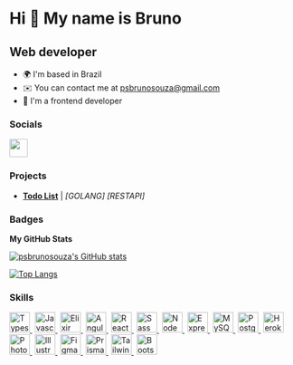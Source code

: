 Hi 👋 My name is Bruno
======================

Web developer
-------------

*   🌍  I'm based in Brazil
*   ✉️  You can contact me at [psbrunosouza@gmail.com](mailto:psbrunosouza@gmail.com)
*   🧠  I'm a frontend developer

### Socials

<p align="left"> <a href="https://www.linkedin.com/in/psbrunosouza" target="_blank" rel="noreferrer"><img src="https://raw.githubusercontent.com/danielcranney/readme-generator/main/public/icons/socials/linkedin.svg" width="32" height="32" /></a></p>

### Projects

- **[Todo List](https://github.com/psbrunosouza/todo-list-golang)** | *[GOLANG]* *[RESTAPI]* 

### Badges

<b>My GitHub Stats</b>

<a href="http://www.github.com/psbrunosouza"><img src="https://github-readme-stats.vercel.app/api?username=psbrunosouza&show_icons=true&hide=&count_private=true&title_color=ef4444&text_color=ffffff&icon_color=3382ed&bg_color=1c1917&hide_border=true&show_icons=true" alt="psbrunosouza's GitHub stats" /></a>

[![Top Langs](https://github-readme-stats.vercel.app/api/top-langs?title_color=ef4444&hide_border=true&bg_color=1c1917&username=psbrunosouza&layout=compact&theme=dracula&hide=php,html,css)](https://github.com/psbrunosouza)

### Skills

<p align="left">
  <a style="padding-right: 5px" href="https://www.typescriptlang.org/" target="_blank" rel="noreferrer">
    <img 
         src="https://raw.githubusercontent.com/danielcranney/readme-generator/main/public/icons/skills/typescript-colored.svg" 
         width="36" 
         height="36" 
         alt="Typescript" 
    />
  </a>
  
  <a style="padding-right: 5px" href="https://developer.mozilla.org/en-US/docs/Web/JavaScript" target="_blank" rel="noreferrer">
    <img 
         src="https://raw.githubusercontent.com/danielcranney/readme-generator/main/public/icons/skills/javascript-colored.svg" 
         width="36" 
         height="36" 
         alt="Javascript" 
    />
  </a>
  
  <a style="padding-right: 5px" href="https://elixir-lang.org/" rel="nofollow">
    <img 
         src="https://camo.githubusercontent.com/2c7355785781464b9b6ad3b81a20c5e5490dfcb1e8c4d54cc9441eb35fcad790/68747470733a2f2f7777772e766563746f726c6f676f2e7a6f6e652f6c6f676f732f656c697869722d6c616e672f656c697869722d6c616e672d69636f6e2e737667" 
         alt="Elixir" 
         data-canonical-src="https://www.vectorlogo.zone/logos/elixir-lang/elixir-lang-icon.svg" 
         style="max-width: 100%;" 
         width="36" 
         height="36"
    />
  </a>
  
  <a style="padding-right: 5px" href="https://angular.io/" target="_blank" rel="noreferrer">
    <img 
         src="https://raw.githubusercontent.com/danielcranney/readme-generator/main/public/icons/skills/angularjs-colored.svg" 
         width="36" 
         height="36" 
         alt="Angular" 
    />
  </a>
  
  <a style="padding-right: 5px" href="https://reactjs.org/" target="_blank" rel="noreferrer">
    <img 
         src="https://raw.githubusercontent.com/danielcranney/readme-generator/main/public/icons/skills/react-colored.svg" 
         width="36" 
         height="36" 
         alt="React"
    />
  </a>
  
  <a style="padding-right: 5px" href="https://sass-lang.com/" target="_blank" rel="noreferrer">
    <img 
         src="https://raw.githubusercontent.com/danielcranney/readme-generator/main/public/icons/skills/sass-colored.svg" 
         width="36" 
         height="36" 
         alt="Sass"
    />
  </a>
  
  <a style="padding-right: 5px" href="https://nodejs.org/en/" target="_blank" rel="noreferrer">
    <img 
         src="https://raw.githubusercontent.com/danielcranney/readme-generator/main/public/icons/skills/nodejs-colored.svg" 
         width="36" 
         height="36" 
         alt="NodeJS" 
    />
  </a>
  
  <a style="padding-right: 5px" href="https://expressjs.com/" target="_blank" rel="noreferrer">
    <img 
         src="https://raw.githubusercontent.com/danielcranney/readme-generator/main/public/icons/skills/express-colored-dark.svg" 
         alt="Express" 
         style="max-width: 100%;" 
         width="36" 
         height="36"
    />
  </a>
  
  <a style="padding-right: 5px" href="https://www.mysql.com/" target="_blank" rel="noreferrer">
    <img 
         src="https://raw.githubusercontent.com/danielcranney/readme-generator/main/public/icons/skills/mysql-colored.svg" 
         width="36" 
         height="36" 
         alt="MySQL" 
    />
  </a>
  
  <a style="padding-right: 5px" href="https://www.postgresql.org/" target="_blank" rel="noreferrer">
    <img 
         src="https://raw.githubusercontent.com/danielcranney/readme-generator/main/public/icons/skills/postgresql-colored.svg" 
         width="36" 
         height="36" 
         alt="PostgreSQL" 
    />
  </a>
  
  <a style="padding-right: 5px" href="https://www.heroku.com/" target="_blank" rel="noreferrer">
    <img 
         src="https://raw.githubusercontent.com/danielcranney/readme-generator/main/public/icons/skills/heroku-colored.svg" 
         width="36" 
         height="36" 
         alt="Heroku" 
    />
  </a>
  
  <a style="padding-right: 5px" href="https://www.adobe.com/uk/products/photoshop.html" target="_blank" rel="noreferrer">
    <img 
         src="https://raw.githubusercontent.com/danielcranney/readme-generator/main/public/icons/skills/photoshop-colored.svg" 
         width="36" 
         height="36" 
         alt="Photoshop" 
    />
  </a>
  
  <a style="padding-right: 5px" href="adobe.com/uk/products/illustrator.html" target="_blank" rel="noreferrer">
    <img 
         src="https://raw.githubusercontent.com/danielcranney/readme-generator/main/public/icons/skills/illustrator-colored.svg" 
         width="36" 
         height="36" 
         alt="Illustrator" 
    />
  </a>
  
  <a style="padding-right: 5px" href="https://www.figma.com/" target="_blank" rel="noreferrer">
    <img 
         src="https://raw.githubusercontent.com/danielcranney/readme-generator/main/public/icons/skills/figma-colored.svg" 
         width="36" 
         height="36" 
         alt="Figma" 
    />
  </a>
  
   <a style="padding-right: 5px" href="https://www.figma.com/" target="_blank" rel="noreferrer">
    <img 
         src="https://user-images.githubusercontent.com/45085894/174486317-e3505bf1-e8bf-45c0-b0b6-f886e5e3d758.png" 
         width="36" 
         height="36" 
         alt="Prisma" 
    />
  </a>
  
   <a style="padding-right: 5px" href="https://www.figma.com/" target="_blank" rel="noreferrer">
    <img 
         src="https://user-images.githubusercontent.com/45085894/174486384-831292dd-3ef3-4eb9-919a-5d2f18ab2f15.png" 
         width="36" 
         height="36" 
         alt="Tailwind" 
    />
  </a>
  
   
   <a style="padding-right: 5px" href="https://www.figma.com/" target="_blank" rel="noreferrer">
    <img 
         src="https://user-images.githubusercontent.com/45085894/174486478-de026ea6-fb50-4c1f-8445-19aab8268e72.png" 
         width="36" 
         height="36" 
         alt="Bootstrap" 
    />
  </a>
</p>
